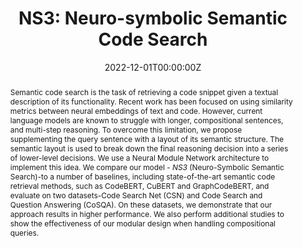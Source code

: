 ---
title: 'NS3: Neuro-symbolic Semantic Code Search'

# Authors
# If you created a profile for a user (e.g. the default `admin` user), write the username (folder name) here
# and it will be replaced with their full name and linked to their profile.
authors:
  - Shushan Arakelyan
  - anna
  - Miltiadis Allamanis
  - Luis Garcia
  - Christophe Hauser
  - Xiang Ren

date: '2022-12-01T00:00:00Z'
doi: ''

# Publication type.
# Legend: 0 = Uncategorized; 1 = Conference paper; 2 = Journal article;
# 3 = Preprint / Working Paper; 4 = Report; 5 = Book; 6 = Book section;
# 7 = Thesis; 8 = Patent
publication_types: ['1']

# Publication name and optional abbreviated publication name.
publication: In Advances in Neural Information Processing Systems 35
publication_short: In *NeurIPS'22*

abstract: Semantic code search is the task of retrieving a code snippet given a textual description of its functionality. Recent work has been focused on using similarity metrics between neural embeddings of text and code. However, current language models are known to struggle with longer, compositional sentences, and multi-step reasoning. To overcome this limitation, we propose supplementing the query sentence with a layout of its semantic structure. The semantic layout is used to break down the final reasoning decision into a series of lower-level decisions. We use a Neural Module Network architecture to implement this idea. We compare our model - *NS3* (Neuro-Symbolic Semantic Search)-to a number of baselines, including state-of-the-art semantic code retrieval methods, such as CodeBERT, CuBERT and GraphCodeBERT, and evaluate on two datasets-Code Search Net (CSN) and Code Search and Question Answering (CoSQA). On these datasets, we demonstrate that our approach results in higher performance. We also perform additional studies to show the effectiveness of our modular design when handling compositional queries.

tags: [ML for Code, Generalizable Models for Code]

# Display this page in the Featured widget?
featured: true

# Custom links (uncomment lines below)
# links:
# - name: Custom Link
#   url: http://example.org

url_pdf: 'https://proceedings.neurips.cc/paper_files/paper/2022/hash/43f5f6c5cb333115914c8448b8506411-Abstract-Conference.html'
url_code: 'https://github.com/ShushanArakelyan/modular_code_search'
url_dataset: 'https://github.com/ShushanArakelyan/modular_code_search'

# Featured image
# To use, add an image named `featured.jpg/png` to your page's folder.
image:
  caption: ''
  focal_point: ''
  preview_only: false

---